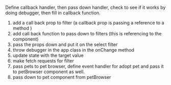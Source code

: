 Define callback handler, then pass down handler, check to see if it works by doing debugger, then fill in callback function. 


1. add a call back prop to filter (a callback prop is passing a reference to a method )
2. <Filters onChangeType={this.onChangeType} /> add call back function to pass down to filters (this is referencing to the component)
3. pass the props down and put it on the select filter 
4. throw debugger in the app class in the onChange method
5. update state with the target value
6. make fetch requests for filter 
7. pass pets to pet browser, define event handler for adopt pet and pass it to petBrowser component as well. 
8. pass down to pet component from petBrowser